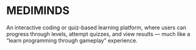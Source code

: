 # MEDIMINDS
An interactive coding or quiz-based learning platform, where users can progress through levels, attempt quizzes, and view results — much like a “learn programming through gameplay” experience.
